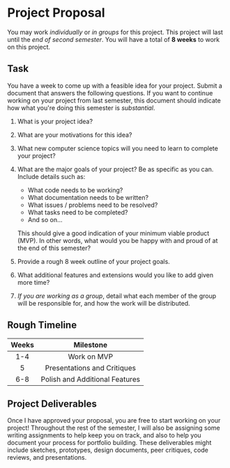 # Project Proposal

You may work _individually_ or _in groups_ for this project. This project will last until the _end of second semester_. You will have a total of **8 weeks** to work on this project.

## Task
You have a week to come up with a feasible idea for your project. Submit a document that answers the following questions. If you want to continue working on your project from last semester, this document should indicate how what you're doing this semester is _substantial_.

1. What is your project idea?
2. What are your motivations for this idea?
3. What new computer science topics will you need to learn to complete your project?
4. What are the major goals of your project? Be as specific as you can. Include details such as:

   - What code needs to be working?
   - What documentation needs to be written?
   - What issues / problems need to be resolved?
   - What tasks need to be completed?
   - And so on...

   This should give a good indication of your minimum viable product (MVP). In other words, what would you be happy with and proud of at the end of this semester?

5. Provide a rough 8 week outline of your project goals.
6. What additional features and extensions would you like to add given more time?
7. _If you are working as a group_, detail what each member of the group will be responsible for, and how the work will be distributed.

## Rough Timeline

<section style="margin:0 auto;">

| Weeks |           Milestone            |
| :---: | :----------------------------: |
|  1-4  |          Work on MVP           |
|   5   |  Presentations and Critiques   |
|  6-8  | Polish and Additional Features |

</section>

## Project Deliverables

Once I have approved your proposal, you are free to start working on your project! Throughout the rest of the semester, I will also be assigning some writing assignments to help keep you on track, and also to help you document your process for portfolio building. These deliverables might include sketches, prototypes, design documents, peer critiques, code reviews, and presentations.
